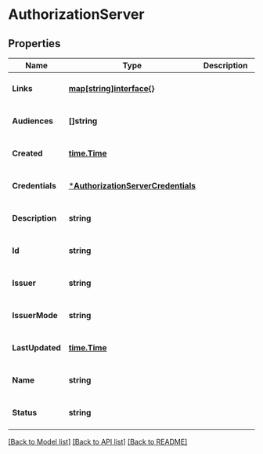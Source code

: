 # AuthorizationServer

## Properties
Name | Type | Description | Notes
------------ | ------------- | ------------- | -------------
**Links** | [**map[string]interface{}**](interface{}.md) |  | [optional] [default to null]
**Audiences** | **[]string** |  | [optional] [default to null]
**Created** | [**time.Time**](time.Time.md) |  | [optional] [default to null]
**Credentials** | [***AuthorizationServerCredentials**](AuthorizationServerCredentials.md) |  | [optional] [default to null]
**Description** | **string** |  | [optional] [default to null]
**Id** | **string** |  | [optional] [default to null]
**Issuer** | **string** |  | [optional] [default to null]
**IssuerMode** | **string** |  | [optional] [default to null]
**LastUpdated** | [**time.Time**](time.Time.md) |  | [optional] [default to null]
**Name** | **string** |  | [optional] [default to null]
**Status** | **string** |  | [optional] [default to null]

[[Back to Model list]](../README.md#documentation-for-models) [[Back to API list]](../README.md#documentation-for-api-endpoints) [[Back to README]](../README.md)


